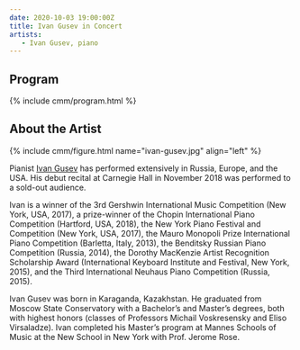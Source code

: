 ```yaml
---
date: 2020-10-03 19:00:00Z
title: Ivan Gusev in Concert
artists: 
   - Ivan Gusev, piano
---
```


## Program

{% include cmm/program.html %}

## About the Artist

{% include cmm/figure.html name="ivan-gusev.jpg" align="left" %}

Pianist [Ivan Gusev](https://www.ivan-gusev.com) has performed extensively in
Russia, Europe, and the USA. His debut recital at Carnegie Hall in November
2018 was performed to a sold-out audience.

Ivan is a winner of the 3rd Gershwin International Music Competition (New
York, USA, 2017), a prize-winner of the Chopin International Piano Competition
(Hartford, USA, 2018), the New York Piano Festival and Competition (New York,
USA, 2017), the Mauro Monopoli Prize International Piano Competition
(Barletta, Italy, 2013), the Benditsky Russian Piano Competition (Russia,
2014), the Dorothy MacKenzie Artist Recognition Scholarship Award
(International Keyboard Institute and Festival, New York, 2015), and the Third
International Neuhaus Piano Competition (Russia, 2015).

Ivan Gusev was born in Karaganda, Kazakhstan. He graduated from Moscow State
Conservatory with a Bachelor’s and Master’s degrees, both with highest honors
(classes of Professors Michail Voskresensky and Eliso Virsaladze). Ivan
completed his Master’s program at Mannes Schools of Music at the New School in
New York with Prof. Jerome Rose.
